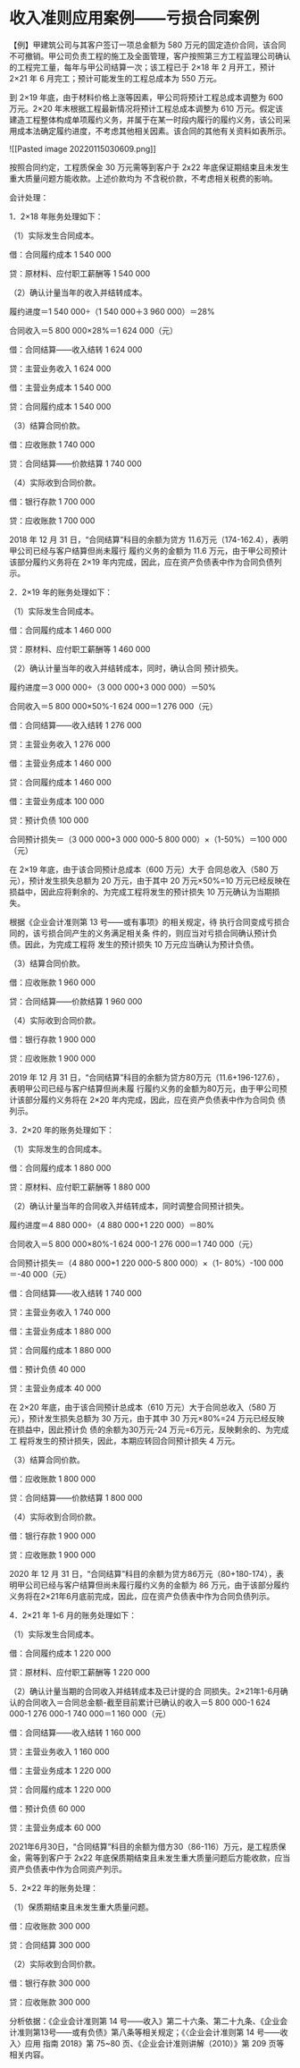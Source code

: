 # 收入准则应用案例——亏损合同案例

【例】甲建筑公司与其客户签订一项总金额为 580 万元的固定造价合同，该合同不可撤销。甲公司负责工程的施工及全面管理，客户按照第三方工程监理公司确认的工程完工量，每年与甲公司结算一次；该工程已于 2×18 年 2 月开工，预计2×21 年 6 月完工；预计可能发生的工程总成本为 550 万元。

到 2×19 年底，由于材料价格上涨等因素，甲公司将预计工程总成本调整为 600 万元。2×20 年末根据工程最新情况将预计工程总成本调整为 610 万元。假定该建造工程整体构成单项履约义务，并属于在某一时段内履行的履约义务，该公司采用成本法确定履约进度，不考虑其他相关因素。该合同的其他有关资料如表所示。

 ![[Pasted image 20220115030609.png]]

按照合同约定，工程质保金 30 万元需等到客户于 2x22 年底保证期结束且未发生重大质量问题方能收款。上述价款均为 不含税价款，不考虑相关税费的影响。

会计处理：

1．2×18 年账务处理如下：

（1）实际发生合同成本。

借：合同履约成本 1 540 000

贷：原材料、应付职工薪酬等  1 540 000

（2）确认计量当年的收入并结转成本。 

履约进度＝1 540 000÷（1 540 000＋3 960 000）＝28%

合同收入＝5 800 000×28%＝1 624 000（元）

借：合同结算——收入结转 1 624 000

贷：主营业务收入 1 624 000

借：主营业务成本 1 540 000

贷：合同履约成本 1 540 000

（3）结算合同价款。

借：应收账款 1 740 000

贷：合同结算——价款结算 1 740 000

（4）实际收到合同价款。

借：银行存款 1 700 000

贷：应收账款  1 700 000

2018 年 12 月 31 日，“合同结算”科目的余额为贷方 11.6万元（174-162.4），表明甲公司已经与客户结算但尚未履行 履约义务的金额为 11.6 万元，由于甲公司预计该部分履约义务将在 2×19 年内完成，因此，应在资产负债表中作为合同负债列示。

2．2×19 年的账务处理如下：

（1）实际发生合同成本。

借：合同履约成本 1 460 000

贷：原材料、应付职工薪酬等 1 460 000

（2）确认计量当年的收入并结转成本，同时，确认合同 预计损失。

履约进度＝3 000 000÷（3 000 000+3 000 000）＝50%

合同收入＝5 800 000×50%-1 624 000＝1 276 000（元）

借：合同结算——收入结转 1 276 000

贷：主营业务收入 1 276 000

借：主营业务成本 1 460 000

贷：合同履约成本 1 460 000

借：主营业务成本 100 000

贷：预计负债 100 000

合同预计损失＝（3 000 000+3 000 000-5 800 000）×（1-50%）＝100 000（元）

在 2×19 年底，由于该合同预计总成本（600 万元）大于 合同总收入（580 万元），预计发生损失总额为 20 万元，由于其中 20 万元×50%=10 万元已经反映在损益中，因此应将剩余的、为完成工程将发生的预计损失 10 万元确认为当期损失。

根据《企业会计准则第 13 号——或有事项》的相关规定，待 执行合同变成亏损合同的，该亏损合同产生的义务满足相关条 件的，则应当对亏损合同确认预计负债。因此，为完成工程将 发生的预计损失 10 万元应当确认为预计负债。

（3）结算合同价款。

借：应收账款 1 960 000

贷：合同结算——价款结算 1 960 000

（4）实际收到合同价款。

借：银行存款 1 900 000

贷：应收账款 1 900 000

2019 年 12 月 31 日，“合同结算”科目的余额为贷方80万元（11.6+196-127.6），表明甲公司已经与客户结算但尚未履 行履约义务的金额为80万元，由于甲公司预计该部分履约义务将在 2×20 年内完成，因此，应在资产负债表中作为合同负 债列示。

3．2×20 年的账务处理如下：

（1）实际发生的合同成本。

借：合同履约成本 1 880 000

贷：原材料、应付职工薪酬等 1 880 000

（2）确认计量当年的合同收入并结转成本，同时调整合同预计损失。

履约进度＝4 880 000÷（4 880 000+1 220 000）＝80%

合同收入＝5 800 000×80%-1 624 000-1 276 000＝1 740 000（元）

合同预计损失＝（4 880 000+1 220 000-5 800 000）×（1- 80%）-100 000＝-40 000（元）

借：合同结算——收入结转 1 740 000

贷：主营业务收入 1 740 000

借：主营业务成本 1 880 000

贷：合同履约成本 1 880 000

借：预计负债 40 000

贷：主营业务成本 40 000

 在 2×20 年底，由于该合同预计总成本（610 万元）大于合同总收入（580 万元），预计发生损失总额为 30 万元，由于其中 30 万元×80%=24 万元已经反映在损益中，因此预计负 债的余额为30万元-24 万元=6万元，反映剩余的、为完成工 程将发生的预计损失，因此，本期应转回合同预计损失 4 万元。

（3）结算合同价款。

借：应收账款 1 800 000

贷：合同结算——价款结算 1 800 000

（4）实际收到合同价款。

借：银行存款 1 900 000

贷：应收账款   1 900 000

2020 年 12 月 31 日，“合同结算”科目的余额为贷方86万元（80+180-174），表明甲公司已经与客户结算但尚未履行履约义务的金额为 86 万元，由于该部分履约义务将在2×21年6月底前完成，因此，应在资产负债表中作为合同负债列示。

4．2×21 年 1-6 月的账务处理如下：

（1）实际发生合同成本。

借：合同履约成本 1 220 000

贷：原材料、应付职工薪酬等 1 220 000

（2）确认计量当期的合同收入并结转成本及已计提的合 同损失。2×21年1-6月确认的合同收入＝合同总金额-截至目前累计已确认的收入＝5 800 000-1 624 000-1 276 000-1 740 000＝1 160 000（元）

借：合同结算——收入结转 1 160 000

贷：主营业务收入 1 160 000

借：主营业务成本 1 220 000

贷：合同履约成本 1 220 000

借：预计负债 60 000

贷：主营业务成本 60 000

2021年6月30日，“合同结算”科目的余额为借方30（86-116）万元，是工程质保金，需等到客户于 2x22 年底保质期结束且未发生重大质量问题后方能收款，应当资产负债表中作为合同资产列示。

5．2×22 年的账务处理：

（1）保质期结束且未发生重大质量问题。

借：应收账款 300 000

贷：合同结算 300 000

（2）实际收到合同价款。

借：银行存款 300 000

贷：应收账款 300 000

分析依据：《企业会计准则第 14 号——收入》第二十六条、第二十九条、《企业会计准则第13号——或有负债》第八条等相关规定；《〈企业会计准则第 14 号——收入〉应用 指南 2018》第 75~80 页、《企业会计准则讲解（2010）》第 209 页等相关内容。